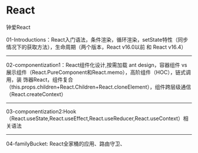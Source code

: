 # React
钟爱React

01-Introductions：React入门语法，条件渲染，循环渲染，setState特性（同步情况下的获取方法），生命周期（两个版本，React v16.0以前 和 React v16.4）
- - -
02-componentization1：React组件化设计,按需加载 ant design，容器组件 vs 展示组件（React.PureComponent和React.memo），高阶组件（HOC），链式调用，装     饰器React，组件复合（this.props.children+React.Children+React.cloneElement），组件跨层级通信（React.createContext）
- - -
03-componentization2:Hook（React.useState,React.useEffect,React.useReducer,React.useContext）相关语法
- - -
04-familyBucket: React全家桶的应用、路由守卫、
